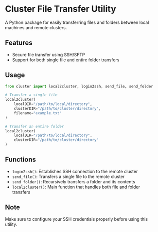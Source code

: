 # Cluster File Transfer Utility

A Python package for easily transferring files and folders between local machines and remote clusters.

## Features

- Secure file transfer using SSH/SFTP
- Support for both single file and entire folder transfers


## Usage

```python
from cluster import local2cluster, login2ssh, send_file, send_folder

# Transfer a single file
local2cluster(
    localDIR="/path/to/local/directory",
    clusterDIR="/path/to/cluster/directory",
    filename="example.txt"
)

# Transfer an entire folder
local2cluster(
    localDIR="/path/to/local/directory",
    clusterDIR="/path/to/cluster/directory"
)
```

## Functions

- `login2ssh()`: Establishes SSH connection to the remote cluster
- `send_file()`: Transfers a single file to the remote cluster
- `send_folder()`: Recursively transfers a folder and its contents
- `local2cluster()`: Main function that handles both file and folder transfers

## Note

Make sure to configure your SSH credentials properly before using this utility.
